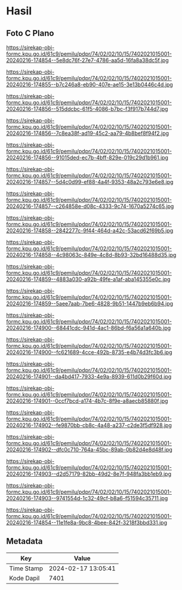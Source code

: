 # Hasil

## Foto C Plano

https://sirekap-obj-formc.kpu.go.id/61c9/pemilu/pdpr/74/02/02/10/15/7402021015001-20240216-174854--5e8dc76f-27e7-4786-aa5d-16fa8a38dc5f.jpg

https://sirekap-obj-formc.kpu.go.id/61c9/pemilu/pdpr/74/02/02/10/15/7402021015001-20240216-174855--b7c246a8-eb90-407e-ae15-3e13b0446c4d.jpg

https://sirekap-obj-formc.kpu.go.id/61c9/pemilu/pdpr/74/02/02/10/15/7402021015001-20240216-174856--515ddcbc-61f5-4086-b7bc-f3f917b744d7.jpg

https://sirekap-obj-formc.kpu.go.id/61c9/pemilu/pdpr/74/02/02/10/15/7402021015001-20240216-174856--7c8ea38f-ad19-45c2-aa79-4b8bef8f94f2.jpg

https://sirekap-obj-formc.kpu.go.id/61c9/pemilu/pdpr/74/02/02/10/15/7402021015001-20240216-174856--91015ded-ec7b-4bff-829e-019c29d1b961.jpg

https://sirekap-obj-formc.kpu.go.id/61c9/pemilu/pdpr/74/02/02/10/15/7402021015001-20240216-174857--5d4c0d99-ef88-4a4f-9353-48a2c793e6e8.jpg

https://sirekap-obj-formc.kpu.go.id/61c9/pemilu/pdpr/74/02/02/10/15/7402021015001-20240216-174857--c264858e-d08c-4333-9c74-1670a5274c65.jpg

https://sirekap-obj-formc.kpu.go.id/61c9/pemilu/pdpr/74/02/02/10/15/7402021015001-20240216-174858--2842277c-9f44-464d-a42c-53acd62f69b5.jpg

https://sirekap-obj-formc.kpu.go.id/61c9/pemilu/pdpr/74/02/02/10/15/7402021015001-20240216-174858--4c98063c-849e-4c8d-8b93-32bd16488d35.jpg

https://sirekap-obj-formc.kpu.go.id/61c9/pemilu/pdpr/74/02/02/10/15/7402021015001-20240216-174859--4883a030-a92b-49fe-a1af-aba145355e0c.jpg

https://sirekap-obj-formc.kpu.go.id/61c9/pemilu/pdpr/74/02/02/10/15/7402021015001-20240216-174859--5aee7aab-7be6-4828-9b51-1447b9eb6b94.jpg

https://sirekap-obj-formc.kpu.go.id/61c9/pemilu/pdpr/74/02/02/10/15/7402021015001-20240216-174900--68441cdc-941d-4ac1-86bd-f6a56a1a640b.jpg

https://sirekap-obj-formc.kpu.go.id/61c9/pemilu/pdpr/74/02/02/10/15/7402021015001-20240216-174900--fc621689-4cce-492b-8735-e4b74d3fc3b6.jpg

https://sirekap-obj-formc.kpu.go.id/61c9/pemilu/pdpr/74/02/02/10/15/7402021015001-20240216-174901--da4bd417-7933-4e9a-8939-611d0b29f60d.jpg

https://sirekap-obj-formc.kpu.go.id/61c9/pemilu/pdpr/74/02/02/10/15/7402021015001-20240216-174901--0ccf7bcd-a174-4b7c-8f9e-a8aecb85880f.jpg

https://sirekap-obj-formc.kpu.go.id/61c9/pemilu/pdpr/74/02/02/10/15/7402021015001-20240216-174902--fe9870bb-cb8c-4a48-a237-c2de3f5df928.jpg

https://sirekap-obj-formc.kpu.go.id/61c9/pemilu/pdpr/74/02/02/10/15/7402021015001-20240216-174902--dfc0c710-764a-45bc-89ab-0b82d4e8d48f.jpg

https://sirekap-obj-formc.kpu.go.id/61c9/pemilu/pdpr/74/02/02/10/15/7402021015001-20240216-174903--d2d57179-82bb-49d2-8e7f-948fa3bb1eb9.jpg

https://sirekap-obj-formc.kpu.go.id/61c9/pemilu/pdpr/74/02/02/10/15/7402021015001-20240216-174903--9741554d-1c32-49cf-b8a6-f51594c35711.jpg

https://sirekap-obj-formc.kpu.go.id/61c9/pemilu/pdpr/74/02/02/10/15/7402021015001-20240216-174854--11e1fe8a-9bc8-4bee-842f-3218f3bbd331.jpg


## Metadata

| Key        | Value               |
| ---------- | ------------------- |
| Time Stamp | 2024-02-17 13:05:41 |
| Kode Dapil | 7401                |



